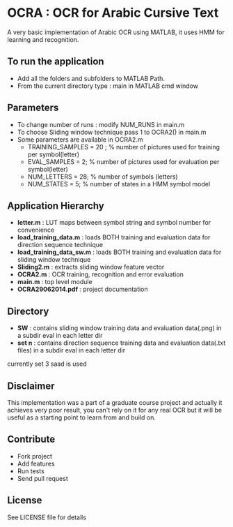 # OCRA : OCR for Arabic Cursive Text

A very basic implementation of Arabic OCR using MATLAB, it uses HMM for learning and recognition.

## To run the application 

- Add all the folders and subfolders to MATLAB Path.
- From the current directory type : main in MATLAB cmd window

## Parameters

- To change number of runs : modify NUM_RUNS in main.m
- To choose Sliding window technique pass 1 to OCRA2() in main.m
- Some parameters are available in OCRA2.m
	- TRAINING_SAMPLES = 20 ;  % number of pictures used for training per symbol(letter)
	- EVAL_SAMPLES = 2;  % number of pictures used for evaluation per symbol(letter)
	- NUM_LETTERS = 28; % number of symbols (letters)
	- NUM_STATES = 5;	  % number of states in a HMM symbol model

## Application Hierarchy

- **letter.m** : LUT maps between symbol string and symbol number for convenience
- **load_training_data.m** : loads BOTH training and evaluation data for direction sequence technique 
- **load_training_data_sw.m** : loads BOTH training and evaluation data for sliding window technique
- **Sliding2.m** : extracts sliding window feature vector
- **OCRA2.m** : OCR training, recognition and error evaluation
- **main.m** : top level module
- **OCRA29062014.pdf** : project documentation

## Directory

- **SW** : contains sliding window training data and evaluation data(.png) in a subdir eval in each letter dir
- **set n**  : contains direction sequence training data and evaluation data(.txt files) in a subdir eval in each letter dir

currently set 3 saad is used

## Disclaimer 

This implementation was a part of a graduate course project and actually it achieves very poor result, you can't rely on it for any real OCR but it will be useful as a starting point to learn from and build on.

## Contribute

- Fork project
- Add features
- Run tests
- Send pull request

## License

See LICENSE file for details
